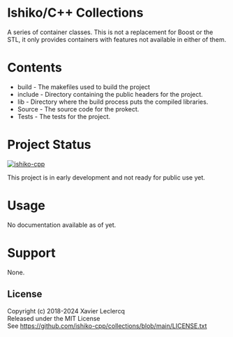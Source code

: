 # Ishiko/C++ Collections

A series of container classes. This is not a replacement for Boost or the STL, it only provides containers
with features not available in either of them.

# Contents

- build - The makefiles used to build the project
- include - Directory containing the public headers for the project.
- lib - Directory where the build process puts the compiled libraries.
- Source - The source code for the prokect.
- Tests - The tests for the project.

# Project Status

[![ishiko-cpp](https://circleci.com/gh/ishiko-cpp/collections.svg?style=shield)](https://circleci.com/gh/ishiko-cpp/collections)

This project is in early development and not ready for public use yet. 

# Usage

No documentation available as of yet.

# Support

None.

## License

Copyright (c) 2018-2024 Xavier Leclercq\
Released under the MIT License\
See https://github.com/ishiko-cpp/collections/blob/main/LICENSE.txt
